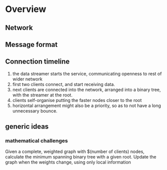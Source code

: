 # Overview
## Network
## Message format
## Connection timeline

1) the data streamer starts the service, communicating openness to rest of wider network
2) first two clients connect, and start receiving data.
3) next clients are connected into the network, arranged into a binary tree, with the streamer at the root.
4) clients self-organise putting the faster nodes closer to the root
5) horizontal arrangement might also be a priority, so as to not have a long  unnecessary bounce.

## generic ideas

### mathematical challenges

Given a complete, weighted graph with $(number of clients) nodes, calculate the minimum spanning binary tree with a given root. 
Update the graph when the weights change, using only local information